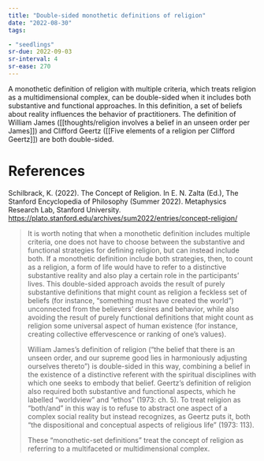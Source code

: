 ```yaml
---
title: "Double-sided monothetic definitions of religion"
date: "2022-08-30"
tags:

- "seedlings"
sr-due: 2022-09-03
sr-interval: 4
sr-ease: 270
---
```


A monothetic definition of religion with multiple criteria, which treats religion as a multidimensional complex, can be double-sided when it includes both substantive and functional approaches. In this definition, a set of beliefs about reality influences the behavior of practitioners. The definition of William James ([[thoughts/religion involves a belief in an unseen order per James]]) and Clifford Geertz ([[Five elements of a religion per Clifford Geertz]]) are both double-sided.

# References

Schilbrack, K. (2022). The Concept of Religion. In E. N. Zalta (Ed.), The Stanford Encyclopedia of Philosophy (Summer 2022). Metaphysics Research Lab, Stanford University. https://plato.stanford.edu/archives/sum2022/entries/concept-religion/

>It is worth noting that when a monothetic definition includes multiple criteria, one does not have to choose between the substantive and functional strategies for defining religion, but can instead include both. If a monothetic definition include both strategies, then, to count as a religion, a form of life would have to refer to a distinctive substantive reality and also play a certain role in the participants’ lives. This double-sided approach avoids the result of purely substantive definitions that might count as religion a feckless set of beliefs (for instance, “something must have created the world”) unconnected from the believers’ desires and behavior, while also avoiding the result of purely functional definitions that might count as religion some universal aspect of human existence (for instance, creating collective effervescence or ranking of one’s values).
> 
> William James’s definition of religion (“the belief that there is an unseen order, and our supreme good lies in harmoniously adjusting ourselves thereto”) is double-sided in this way, combining a belief in the existence of a distinctive referent with the spiritual disciplines with which one seeks to embody that belief. Geertz’s definition of religion also required both substantive and functional aspects, which he labelled “worldview” and “ethos” (1973: ch. 5). To treat religion as “both/and” in this way is to refuse to abstract one aspect of a complex social reality but instead recognizes, as Geertz puts it, both “the dispositional and conceptual aspects of religious life” (1973: 113).
> 
> These “monothetic-set definitions” treat the concept of religion as referring to a multifaceted or multidimensional complex.
